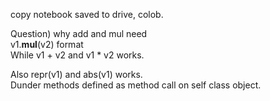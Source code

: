 copy notebook saved to drive, colob.  

Question) why add and mul need  
v1.__mul__(v2)  format  
While v1 + v2  and v1 * v2 works.  

Also repr(v1)  and  abs(v1)  works.  
Dunder methods defined as method call on self class object.  

